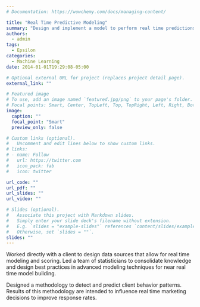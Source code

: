 ```yaml
---
# Documentation: https://wowchemy.com/docs/managing-content/

title: "Real Time Predictive Modeling"
summary: "Design and implement a model to perform real time predictions."
authors: 
  - admin
tags: 
  - Epsilon
categories: 
  - Machine Learning
date: 2014-01-01T19:29:08-05:00

# Optional external URL for project (replaces project detail page).
external_link: ""

# Featured image
# To use, add an image named `featured.jpg/png` to your page's folder.
# Focal points: Smart, Center, TopLeft, Top, TopRight, Left, Right, BottomLeft, Bottom, BottomRight.
image:
  caption: ""
  focal_point: "Smart"
  preview_only: false

# Custom links (optional).
#   Uncomment and edit lines below to show custom links.
# links:
# - name: Follow
#   url: https://twitter.com
#   icon_pack: fab
#   icon: twitter

url_code: ""
url_pdf: ""
url_slides: ""
url_video: ""

# Slides (optional).
#   Associate this project with Markdown slides.
#   Simply enter your slide deck's filename without extension.
#   E.g. `slides = "example-slides"` references `content/slides/example-slides.md`.
#   Otherwise, set `slides = ""`.
slides: ""
---
```


Worked directly with a client to design data sources that allow for real time modeling and scoring. Led a team of statisticians to consolidate knowledge and design best practices in advanced modeling techniques for near real time model building. 

Designed a methodology to detect and predict client behavior patterns. Results of this methodology are intended to influence real time marketing decisions to improve response rates.